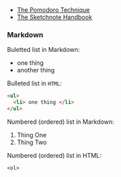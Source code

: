* [The Pomodoro Technique](https://www.youtube.com/watch?v=CT70iCaG0Gs)
* [The Sketchnote Handbook](http://rohdesign.com/handbook)

### Markdown

Buletted list in Markdown:

* one thing
* another thing

Bulleted list in `HTML`:

```html
<ul>
  <li> one thing </li>
</ul>
```

Numbered (ordered) list in Markdown:

1. Thing One
2. Thing Two

Numbered (ordered) list in HTML:

```
<ol>

